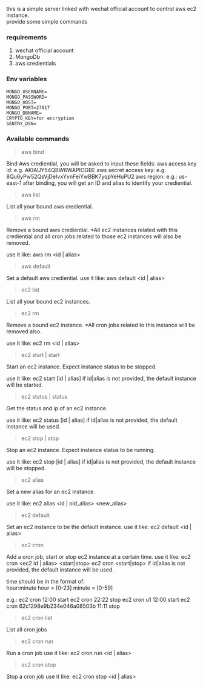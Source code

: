 this is a simple server linked with wechat official account to control aws ec2 instance.  
provide some simple commands

### requirements
1. wechat official account
2. MongoDb
3. aws credientials

### Env variables
```
MONGO_USERNAME=
MONGO_PASSWORD=
MONGO_HOST=
MONGO_PORT=27017
MONGO_DBNAME=
CRYPTO_KEY=for encryption
SENTRY_DSN=
```

### Available commands

> aws bind

Bind Aws crediential, you will be asked to input these fields:
aws access key id: e.g. AKIAUY54QBW6WAPIOGBE
aws secret access key: e.g. 8Qu6yPw52QsVjDeIvxYvnFeiYwBBK7yqpYeHuPU2
aws region: e.g.: us-east-1
after binding, you will get an ID and alias to identify your crediential.

> aws list

List all your bound aws crediential.

> aws rm

Remove a bound aws crediential.
*All ec2 instances related with this crediential and all cron jobs related to those ec2 instances will also be removed.

use it like:
aws rm <id | alias>

> aws default

Set a default aws crediential.
use it like:
aws default <id | alias>

> ec2 list

List all your bound ec2 instances.

> ec2 rm

Remove a bound ec2 instance.
*All cron jobs related to this instance will be removed also.

use it like:
ec2 rm <id | alias>

> ec2 start | start

Start an ec2 instance. Expect instance status to be stopped.

use it like:
ec2 start [id | alias]
if id|alias is not provided, the default instance will be started.

> ec2 status | status

Get the status and ip of an ec2 instance.

use it like:
ec2 status [id | alias]
if id|alias is not provided, the default instance will be used.

> ec2 stop | stop

Stop an ec2 instance. Expect instance status to be running.

use it like:
ec2 stop [id | alias]
if id|alias is not provided, the default instance will be stopped.

> ec2 alias

Set a new alias for an ec2 instance.

use it like:
ec2 alias <id | old_alias> <new_alias>

> ec2 default 

Set an ec2 instance to be the default instance.
use it like:
ec2 default <id | alias>

> ec2 cron 

Add a cron job, start or stop ec2 instance at a certain time.
use it like:
ec2 cron <ec2 id | alias> <time> <start|stop>
ec2 cron <time> <start|stop>
if id|alias is not provided, the default instance will be used.

time should be in the format of:  
hour:minute
hour = [0-23]
minute = [0-59]

e.g.:
ec2 cron 12:00 start
ec2 cron 22:22 stop
ec2 cron u1 12:00 start
ec2 cron 62c1298e9b234e046a08503b 11:11 stop

> ec2 cron list

List all cron jobs

> ec2 cron run 

Run a cron job
use it like:
ec2 cron run <id | alias>

> ec2 cron stop 

Stop a cron job
use it like:
ec2 cron stop <id | alias>
